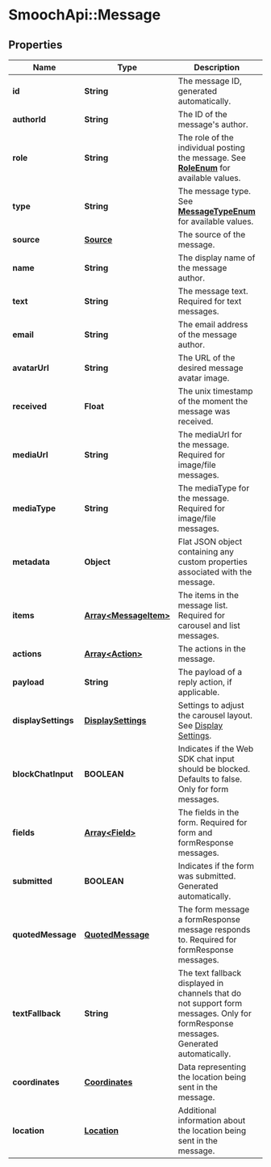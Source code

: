 # SmoochApi::Message

## Properties
Name | Type | Description | Notes
------------ | ------------- | ------------- | -------------
**id** | **String** | The message ID, generated automatically. | 
**authorId** | **String** | The ID of the message&#39;s author. | 
**role** | **String** | The role of the individual posting the message. See [**RoleEnum**](Enums.md#RoleEnum) for available values. | 
**type** | **String** | The message type. See [**MessageTypeEnum**](Enums.md#MessageTypeEnum) for available values. | 
**source** | [**Source**](Source.md) | The source of the message. | [optional] 
**name** | **String** | The display name of the message author. | 
**text** | **String** | The message text. Required for text messages.  | 
**email** | **String** | The email address of the message author. | [optional] 
**avatarUrl** | **String** | The URL of the desired message avatar image. | 
**received** | **Float** | The unix timestamp of the moment the message was received. | 
**mediaUrl** | **String** | The mediaUrl for the message. Required for image/file messages.  | [optional] 
**mediaType** | **String** | The mediaType for the message. Required for image/file messages.  | [optional] 
**metadata** | **Object** | Flat JSON object containing any custom properties associated with the message. | [optional] 
**items** | [**Array&lt;MessageItem&gt;**](MessageItem.md) | The items in the message list. Required for carousel and list messages.  | [optional] 
**actions** | [**Array&lt;Action&gt;**](Action.md) | The actions in the message. | [optional] 
**payload** | **String** | The payload of a reply action, if applicable. | [optional] 
**displaySettings** | [**DisplaySettings**](DisplaySettings.md) | Settings to adjust the carousel layout. See [Display Settings](https://docs.smooch.io/rest/#display-settings). | [optional] 
**blockChatInput** | **BOOLEAN** | Indicates if the Web SDK chat input should be blocked. Defaults to false. Only for form messages.  | [optional] 
**fields** | [**Array&lt;Field&gt;**](Field.md) | The fields in the form. Required for form and formResponse messages.  | [optional] 
**submitted** | **BOOLEAN** | Indicates if the form was submitted. Generated automatically. | [optional] 
**quotedMessage** | [**QuotedMessage**](QuotedMessage.md) | The form message a formResponse message responds to. Required for formResponse messages.  | [optional] 
**textFallback** | **String** | The text fallback displayed in channels that do not support form messages. Only for formResponse messages. Generated automatically.  | [optional] 
**coordinates** | [**Coordinates**](Coordinates.md) | Data representing the location being sent in the message. | [optional] 
**location** | [**Location**](Location.md) | Additional information about the location being sent in the message. | [optional] 


